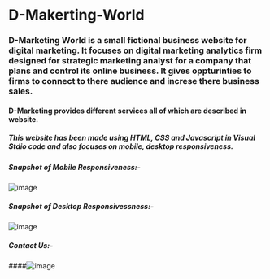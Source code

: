 # D-Makerting-World

### D-Marketing World is a small fictional business website for digital marketing. It focuses on digital marketing analytics firm designed for strategic marketing analyst for a company that plans and control its online business. It gives oppturinties to firms to connect to there audience and increse there business sales.


#### D-Marketing provides different services all of which are described in website. 

##### This website has been made using HTML, CSS and Javascript in Visual Stdio code and also focuses on mobile, desktop responsiveness.


##### Snapshot of Mobile Responsiveness:-


![image](https://user-images.githubusercontent.com/68496510/218309003-61f487d2-bd06-4cf7-a2e2-aacc49889cf3.png)


##### Snapshot of Desktop Responsivessness:-


![image](https://user-images.githubusercontent.com/68496510/218308972-cd24288e-f7f6-4531-993b-6e09273353ef.png)


##### Contact Us:-


####![image](https://user-images.githubusercontent.com/68496510/218312602-3add3486-402b-4ba9-8ea2-11b550270dd4.png)


